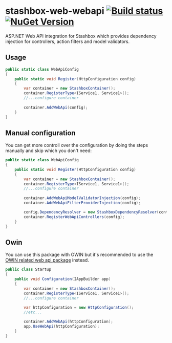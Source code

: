 # stashbox-web-webapi [![Build status](https://ci.appveyor.com/api/projects/status/3c4fv3c94f9cpfa1/branch/master?svg=true)](https://ci.appveyor.com/project/pcsajtai/stashbox-web-webapi/branch/master) [![NuGet Version](https://buildstats.info/nuget/Stashbox.Web.WebApi)](https://www.nuget.org/packages/Stashbox.Web.WebApi/)
ASP.NET Web API integration for Stashbox which provides dependency injection for controllers, action filters and model validators.

## Usage
```c#
public static class WebApiConfig
{
    public static void Register(HttpConfiguration config)
    {
        var container = new StashboxContainer();
        container.RegisterType<IService1, Service1>();
        //...configure container
        
        container.AddWebApi(config);
    }
}
```

## Manual configuration
You can get more controll over the configuration by doing the steps manually and skip which you don't need:
```c#
public static class WebApiConfig
{
    public static void Register(HttpConfiguration config)
    {
        var container = new StashboxContainer();
        container.RegisterType<IService1, Service1>();
        //...configure container
        
        container.AddWebApiModelValidatorInjection(config);
        container.AddWebApiFilterProviderInjection(config);

        config.DependencyResolver = new StashboxDependencyResolver(container);
        container.RegisterWebApiControllers(config);
    }
}
```

## Owin
You can use this package with OWIN but it's recommended to use the [OWIN related web api package](https://github.com/z4kn4fein/stashbox-webapi-owin) instead.
```c#
public class Startup
{
    public void Configuration(IAppBuilder app)
    {
        var container = new StashboxContainer();
        container.RegisterType<IService1, Service1>();
        //...configure container
    
        var httpConfiguration = new HttpConfiguration();
        //etc...

        container.AddWebApi(httpConfiguration);
        app.UseWebApi(httpConfiguration);
    }
}
```
